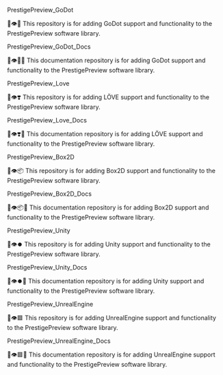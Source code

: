 
PrestigePreview_GoDot

💾️👁️🐍️ This repository is for adding GoDot support and functionality to the PrestigePreview software library.

PrestigePreview_GoDot_Docs

💾️👁️🐍️📖️ This documentation repository is for adding GoDot support and functionality to the PrestigePreview software library.

PrestigePreview_Love

💾️👁️❣️ This repository is for adding LÖVE support and functionality to the PrestigePreview software library.

PrestigePreview_Love_Docs

💾️👁️❣️📖️ This documentation repository is for adding LÖVE support and functionality to the PrestigePreview software library.

PrestigePreview_Box2D

💾️👁️📦️ This repository is for adding Box2D support and functionality to the PrestigePreview software library.

PrestigePreview_Box2D_Docs

💾️👁️📦️📖️ This documentation repository is for adding Box2D support and functionality to the PrestigePreview software library.

PrestigePreview_Unity

💾️👁️⏺️ This repository is for adding Unity support and functionality to the PrestigePreview software library.

PrestigePreview_Unity_Docs

💾️👁️⏺️📖️ This documentation repository is for adding Unity support and functionality to the PrestigePreview software library.

PrestigePreview_UnrealEngine

💾️👁️🟥️ This repository is for adding UnrealEngine support and functionality to the PrestigePreview software library.

PrestigePreview_UnrealEngine_Docs

💾️👁️🟥️📖️ This documentation repository is for adding UnrealEngine support and functionality to the PrestigePreview software library.

